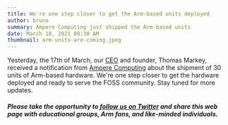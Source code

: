 ```yaml
---
title: We're one step closer to get the Arm-based units deployed
author: bruno
summary: Ampere Computing just shipped the Arm-based units
date: March 18, 2021 00:30 AM
thumbnail: arm-units-are-coming.jpeg
---
```


Yesterday, the 17th of March, our [CEO](https://fosshost.org/news/fosshost-organizational-changes/) and founder, Thomas Markey, received a notification from [Ampere Computing](https://amperecomputing.com/) about the shipment of 30 units of Arm-based hardware. We're one step closer to get the hardware deployed and ready to serve the FOSS community. Stay tuned for more updates.

##### Please take the opportunity to [follow us on Twitter](https://twitter.com/fosshostorg) and share this web page with educational groups, Arm fans, and like-minded individuals.

